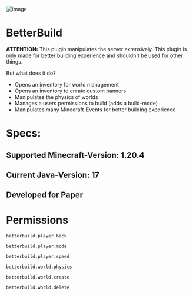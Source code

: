![image](https://github.com/raphael-goetz/better-build/assets/52959657/82a76941-6aa3-47d2-bb12-36820ec5f367)

# BetterBuild

**ATTENTION:** This plugin manipulates the server extensively. This plugin is only made for better building experience and shouldn't be used for other things.

But what does it do?
  - Opens an inventory for world management
  - Opens an inventory to create custom banners
  - Manipulates the physics of worlds
  - Manages a users permissions to build (adds a build-mode)
  - Manipulates many Minecraft-Events for better building experience

# Specs:
## Supported Minecraft-Version: 1.20.4
## Current Java-Version: 17
## Developed for Paper

# Permissions

```
betterbuild.player.back
```

```
betterbuild.player.mode
```

```
betterbuild.player.speed
```

```
betterbuild.world.physics
```

```
betterbuild.world.create
```

```
betterbuild.world.delete
```
